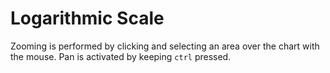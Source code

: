# Logarithmic Scale

Zooming is performed by clicking and selecting an area over the chart with the mouse. Pan is activated by keeping `ctrl` pressed.

<div data-sample-holder></div>

<script setup>
import {onMounted} from 'vue';
import {setupSample} from '../../scripts/setup-sample.js';
import code from "./log.js?raw";

onMounted(() => setupSample(code));
</script>
